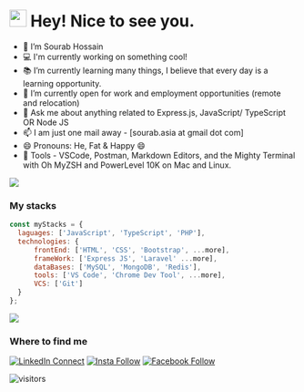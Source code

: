 <h1>
  <img src="https://emojis.slackmojis.com/emojis/images/1531849430/4246/blob-sunglasses.gif?1531849430" width="30"/> 
  Hey! Nice to see you.
</h1> 

- 🔭 I’m Sourab Hossain
- 💻 I'm currently working on something cool!
- 📚 I’m currently learning many things, I believe that every day is a learning opportunity.
- 👀 I’m currently open for work and employment opportunities (remote and relocation)
- 💬 Ask me about anything related to Express.js, JavaScript/ TypeScript OR Node JS
- 📫 I am just one mail away - [sourab.asia at gmail dot com]
- 😄 Pronouns: He, Fat & Happy 😄
- :wrench: Tools - VSCode, Postman, Markdown Editors, and the Mighty Terminal with Oh MyZSH and PowerLevel 10K on Mac and Linux.

<a href="https://youtu.be/EzcCz5mI5Mc"><img src="https://user-images.githubusercontent.com/73097560/115834477-dbab4500-a447-11eb-908a-139a6edaec5c.gif"></a>

### My stacks

```js
const myStacks = {
  laguages: ['JavaScript', 'TypeScript', 'PHP'],
  technologies: {
      frontEnd: ['HTML', 'CSS', 'Bootstrap', ...more],
      frameWork: ['Express JS', 'Laravel' ...more],
      dataBases: ['MySQL', 'MongoDB', 'Redis'],
      tools: ['VS Code', 'Chrome Dev Tool', ...more],
      VCS: ['Git']
  }
};
```

<a href="https://youtu.be/EzcCz5mI5Mc"><img src="https://user-images.githubusercontent.com/73097560/115834477-dbab4500-a447-11eb-908a-139a6edaec5c.gif"></a>

### Where to find me
[![LinkedIn Connect](https://img.shields.io/badge/%20-Connect-black?color=14171A&labelColor=212121&logo=linkedin&logoColor=ffffff)](https://www.linkedin.com/in/sourabhossain/) [![Insta Follow](https://img.shields.io/badge/%20-Follow-black?color=14171A&labelColor=d81b60&logo=instagram&logoColor=ffffff)](https://www.instagram.com/cpsourab/) [![Facebook Follow](https://img.shields.io/badge/%20-Connect-black?color=14171A&labelColor=1976d2&logo=facebook&logoColor=ffffff)](https://www.facebook.com/cpsourab)

![visitors](https://visitor-badge.laobi.icu/badge?page_id=sourabhossain)
